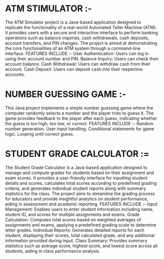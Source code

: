 # ATM STIMULATOR :-
The ATM Simulator project is a Java-based application designed to replicate the functionality of a real-world Automated Teller Machine (ATM). It provides users with a secure and interactive interface to perform banking operations such as balance inquiries, cash withdrawals, cash deposits, account transfers, and PIN changes. The project is aimed at demonstrating the core functionalities of an ATM system through a command-line interface.
FEATURES INCLUDE :- 
User Authentication: Users can log in using their account number and PIN.
Balance Inquiry: Users can check their account balance.
Cash Withdrawal: Users can withdraw cash from their account.
Cash Deposit: Users can deposit cash into their respective accounts.



# NUMBER GUESSING GAME :-
This Java project implements a simple number guessing game where the computer randomly selects a number and the player tries to guess it. The game provides feedback to the player after each guess, indicating whether the guess is too high, too low, or correct.
FEATURES INCLUDE :-
Random number generation.
User input handling.
Conditional statements for game logic.
Looping until correct guess.



# STUDENT GRADE CALCULATOR :=
The Student Grade Calculator is a Java-based application designed to manage and compute grades for students based on their assignment and exam scores. It provides a user-friendly interface for inputting student details and scores, calculates total scores according to predefined grading criteria, and generates individual student reports along with summary statistics for the class.
The project aims to streamline the grading process for educators and provide insightful analytics on student performance, aiding in assessment and academic reporting.
FEATURES INCLUDE :-
Input Management: Enables users to enter student information including name, student ID, and scores for multiple assignments and exams.
Grade Calculation: Computes total scores based on weighted averages of assignments and exams, applying a predefined grading scale to determine letter grades.
Individual Reports: Generates detailed reports for each student, displaying their scores, total calculated grade, and any additional information provided during input.
Class Summary: Provides summary statistics such as average score, highest score, and lowest score across all students, aiding in class performance analysis.
